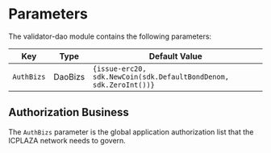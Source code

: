 <!--
order: 3
-->

# Parameters

The validator-dao module contains the following parameters:

| Key                     | Type          | Default Value                                                     |
| ----------------------- | ------------- | ----------------------------------------------------------------- |
| `AuthBizs`              | DaoBizs       | `{issue-erc20, sdk.NewCoin(sdk.DefaultBondDenom, sdk.ZeroInt())}` |

## Authorization Business

The `AuthBizs` parameter is the global application authorization list that the ICPLAZA network needs to govern.
